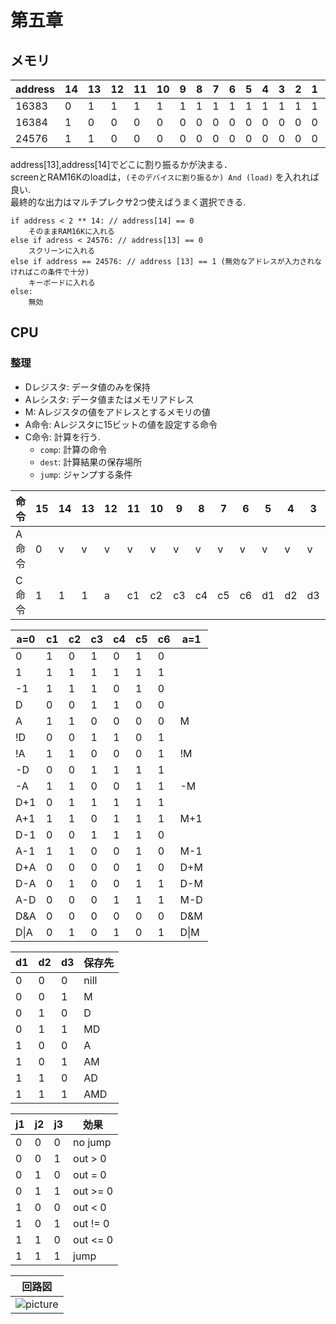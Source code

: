 # 第五章
## メモリ

|address|14|13|12|11|10|9|8|7|6|5|4|3|2|1|0|
|-|-|-|-|-|-|-|-|-|-|-|-|-|-|-|-|
|16383|0|1|1|1|1|1|1|1|1|1|1|1|1|1|1|
|16384|1|0|0|0|0|0|0|0|0|0|0|0|0|0|0|
|24576|1|1|0|0|0|0|0|0|0|0|0|0|0|0|0|

address[13],address[14]でどこに割り振るかが決まる．  
screenとRAM16Kのloadは，`(そのデバイスに割り振るか) And (load)` を入れれば良い.  
最終的な出力はマルチプレクサ2つ使えばうまく選択できる.  

```
if address < 2 ** 14: // address[14] == 0
	そのままRAM16Kに入れる
else if adress < 24576: // address[13] == 0
	スクリーンに入れる
else if address == 24576: // address [13] == 1 (無効なアドレスが入力されなければこの条件で十分)
	キーボードに入れる
else:
	無効
```

## CPU 
### 整理

- Dレジスタ: データ値のみを保持
- Aレシスタ: データ値またはメモリアドレス
- M: Aレジスタの値をアドレスとするメモリの値
- A命令: Aレジスタに15ビットの値を設定する命令
- C命令: 計算を行う.
  - `comp`: 計算の命令
  - `dest`: 計算結果の保存場所
  - `jump`: ジャンプする条件

|命令|15|14|13|12|11|10|9 |8 |7 |6 |5 |4 |3 |2 |1 |0 |
|-|--|--|--|--|--|--|--|--|--|--|--|--|--|--|--|--|
|A命令|0 |v |v |v |v |v |v |v |v |v |v |v |v |v |v |v |
|C命令|1 |1 |1 |a |c1|c2|c3|c4|c5|c6|d1|d2|d3|j1|j2|j3|


|a=0 |c1|c2|c3|c4|c5|c6|a=1 |
|----|--|--|--|--|--|--|----|
|0   |1 |0 |1 |0 |1 |0 |    |
|1   |1 |1 |1 |1 |1 |1 |    |
|-1  |1 |1 |1 |0 |1 |0 |    |
|D   |0 |0 |1 |1 |0 |0 |    |
|A   |1 |1 |0 |0 |0 |0 |M   |
|!D  |0 |0 |1 |1 |0 |1 |    |
|!A  |1 |1 |0 |0 |0 |1 |!M  |
|-D  |0 |0 |1 |1 |1 |1 |    |
|-A  |1 |1 |0 |0 |1 |1 |-M  |
|D+1 |0 |1 |1 |1 |1 |1 |    |
|A+1 |1 |1 |0 |1 |1 |1 |M+1 |
|D-1 |0 |0 |1 |1 |1 |0 |    |
|A-1 |1 |1 |0 |0 |1 |0 |M-1 |
|D+A |0 |0 |0 |0 |1 |0 |D+M |
|D-A |0 |1 |0 |0 |1 |1 |D-M |
|A-D |0 |0 |0 |1 |1 |1 |M-D |
|D&A |0 |0 |0 |0 |0 |0 |D&M |
|D\|A|0 |1 |0 |1 |0 |1 |D\|M|

| d1   | d2   | d3   | 保存先 |
| ---- | ---- | ---- | ------ |
| 0    | 0    | 0    | nill   |
| 0    | 0    | 1    | M      |
| 0    | 1    | 0    | D      |
| 0    | 1    | 1    | MD     |
| 1    | 0    | 0    | A      |
| 1    | 0    | 1    | AM     |
| 1    | 1    | 0    | AD     |
| 1    | 1    | 1    | AMD    |

|j1|j2|j3|効果   |
|-|--|--|--------|
|0|0 |0 |no jump |
|0|0 |1 |out > 0 |
|0|1 |0 |out = 0 |
|0|1 |1 |out >= 0|
|1|0 |0 |out < 0 |
|1|0 |1 |out != 0|
|1|1 |0 |out <= 0|
|1|1 |1 |jump    |

|回路図|
|-|
|![picture](./fig/cpu.png)|

